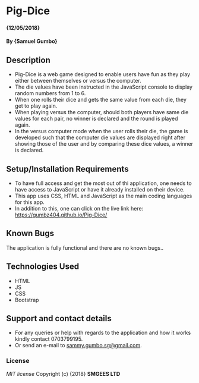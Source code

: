 # Pig-Dice
####  {12/05/2018}
#### By **{Samuel Gumbo}**
## Description
* Pig-Dice is a web game designed to enable users have fun as they play either between themselves or versus the computer.
* The die values have been instructed in the JavaScript console to display random numbers from 1 to 6.
* When one rolls their dice and gets the same value from each die, they get to play again.
* When playing versus the computer, should both players have same die values for each pair, no winner is declared and the round is played again.
* In the versus computer mode when the user rolls their die, the game is developed such that the computer die values are displayed right after showing those of the user and by comparing these dice values, a winner is declared.
## Setup/Installation Requirements
* To have full access and get the most out of thi application, one needs to have access to JavaScript or have it already installed on their device.
* This app uses CSS, HTML and JavaScript as the main coding languages for this app.
* In addition to this, one can click on the live link here: https://gumbz404.github.io/Pig-Dice/
## Known Bugs
The application is fully functional and there are no known bugs..
## Technologies Used
* HTML
* JS
* CSS
* Bootstrap
## Support and contact details
* For any queries or help with regards to the application and how it works kindly contact 0703799195.
* Or send an e-mail to sammy.gumbo.sg@gmail.com.
### License
*MIT license*
Copyright (c) {2018} **SMGEES LTD**
